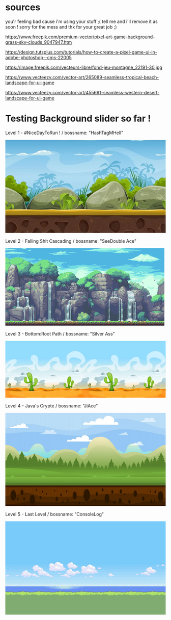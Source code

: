 # sources 
you'r feeling bad cause i'm using your stuff ;( tell me and i'll remove it as soon !
sorry for the mess and thx for your great job ;)

https://www.freepik.com/premium-vector/pixel-art-game-background-grass-sky-clouds_9047947.htm

https://design.tutsplus.com/tutorials/how-to-create-a-pixel-game-ui-in-adobe-photoshop--cms-22005

https://image.freepik.com/vecteurs-libre/fond-jeu-montagne_22191-30.jpg

https://www.vecteezy.com/vector-art/265089-seamless-tropical-beach-landscape-for-ui-game

https://www.vecteezy.com/vector-art/455691-seamless-western-desert-landscape-for-ui-game


# Testing Background slider so far !

Level 1 - #NiceDayToRun ! / bossname: "HashTagMHell"

![map1](bg_lvl_1.jpg?raw=true "map1")

Level 2 - Falling Shit Cascading / bossname: "SeeDouble Ace"

![map2](bg_lvl_2.gif?raw=true "map2")

Level 3 - Bottom:Root Path / bossname: "Silver Ass"

![map3](bg_lvl_3.jpg?raw=true "map3")

Level 4 - Java's Crypte / bossname: "JiAce"

![map4](bg_lvl_4.jpg?raw=true "map4")

Level 5 - Last Level / bossname: "ConsoleLog"

![map5](bg_lvl_5.jpg?raw=true "map5")
